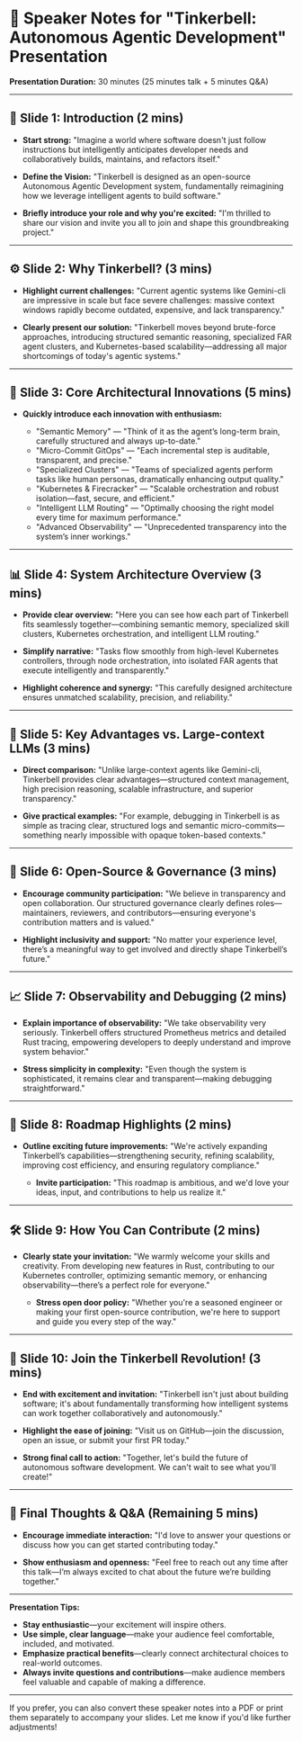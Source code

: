 # 🎤 **Speaker Notes for "Tinkerbell: Autonomous Agentic Development" Presentation**

**Presentation Duration:** 30 minutes (25 minutes talk + 5 minutes Q\&A)

---

## 🚀 Slide 1: **Introduction (2 mins)**

* **Start strong:**
  "Imagine a world where software doesn't just follow instructions but intelligently anticipates developer needs and collaboratively builds, maintains, and refactors itself."

* **Define the Vision:**
  "Tinkerbell is designed as an open-source Autonomous Agentic Development system, fundamentally reimagining how we leverage intelligent agents to build software."

* **Briefly introduce your role and why you're excited:**
  "I'm thrilled to share our vision and invite you all to join and shape this groundbreaking project."

---

## ⚙️ Slide 2: **Why Tinkerbell? (3 mins)**

* **Highlight current challenges:**
  "Current agentic systems like Gemini-cli are impressive in scale but face severe challenges: massive context windows rapidly become outdated, expensive, and lack transparency."

* **Clearly present our solution:**
  "Tinkerbell moves beyond brute-force approaches, introducing structured semantic reasoning, specialized FAR agent clusters, and Kubernetes-based scalability—addressing all major shortcomings of today's agentic systems."

---

## 🧩 Slide 3: **Core Architectural Innovations (5 mins)**

* **Quickly introduce each innovation with enthusiasm:**

  * "Semantic Memory" — "Think of it as the agent’s long-term brain, carefully structured and always up-to-date."
  * "Micro-Commit GitOps" — "Each incremental step is auditable, transparent, and precise."
  * "Specialized Clusters" — "Teams of specialized agents perform tasks like human personas, dramatically enhancing output quality."
  * "Kubernetes & Firecracker" — "Scalable orchestration and robust isolation—fast, secure, and efficient."
  * "Intelligent LLM Routing" — "Optimally choosing the right model every time for maximum performance."
  * "Advanced Observability" — "Unprecedented transparency into the system’s inner workings."

---

## 📊 Slide 4: **System Architecture Overview (3 mins)**

* **Provide clear overview:**
  "Here you can see how each part of Tinkerbell fits seamlessly together—combining semantic memory, specialized skill clusters, Kubernetes orchestration, and intelligent LLM routing."

* **Simplify narrative:**
  "Tasks flow smoothly from high-level Kubernetes controllers, through node orchestration, into isolated FAR agents that execute intelligently and transparently."

* **Highlight coherence and synergy:**
  "This carefully designed architecture ensures unmatched scalability, precision, and reliability."

---

## 🎯 Slide 5: **Key Advantages vs. Large-context LLMs (3 mins)**

* **Direct comparison:**
  "Unlike large-context agents like Gemini-cli, Tinkerbell provides clear advantages—structured context management, high precision reasoning, scalable infrastructure, and superior transparency."

* **Give practical examples:**
  "For example, debugging in Tinkerbell is as simple as tracing clear, structured logs and semantic micro-commits—something nearly impossible with opaque token-based contexts."

---

## 👥 Slide 6: **Open-Source & Governance (3 mins)**

* **Encourage community participation:**
  "We believe in transparency and open collaboration. Our structured governance clearly defines roles—maintainers, reviewers, and contributors—ensuring everyone's contribution matters and is valued."

* **Highlight inclusivity and support:**
  "No matter your experience level, there’s a meaningful way to get involved and directly shape Tinkerbell’s future."

---

## 📈 Slide 7: **Observability and Debugging (2 mins)**

* **Explain importance of observability:**
  "We take observability very seriously. Tinkerbell offers structured Prometheus metrics and detailed Rust tracing, empowering developers to deeply understand and improve system behavior."

* **Stress simplicity in complexity:**
  "Even though the system is sophisticated, it remains clear and transparent—making debugging straightforward."

---

## 🌱 Slide 8: **Roadmap Highlights (2 mins)**

* **Outline exciting future improvements:**
  "We're actively expanding Tinkerbell’s capabilities—strengthening security, refining scalability, improving cost efficiency, and ensuring regulatory compliance."

  * **Invite participation:**
    "This roadmap is ambitious, and we'd love your ideas, input, and contributions to help us realize it."

---

## 🛠️ Slide 9: **How You Can Contribute (2 mins)**

* **Clearly state your invitation:**
  "We warmly welcome your skills and creativity. From developing new features in Rust, contributing to our Kubernetes controller, optimizing semantic memory, or enhancing observability—there’s a perfect role for everyone."

  * **Stress open door policy:**
    "Whether you're a seasoned engineer or making your first open-source contribution, we're here to support and guide you every step of the way."

---

## 🚀 Slide 10: **Join the Tinkerbell Revolution! (3 mins)**

* **End with excitement and invitation:**
  "Tinkerbell isn't just about building software; it's about fundamentally transforming how intelligent systems can work together collaboratively and autonomously."

* **Highlight the ease of joining:**
  "Visit us on GitHub—join the discussion, open an issue, or submit your first PR today."

* **Strong final call to action:**
  "Together, let's build the future of autonomous software development. We can't wait to see what you'll create!"

---

## 🎯 Final Thoughts & Q\&A (Remaining 5 mins)

* **Encourage immediate interaction:**
  "I'd love to answer your questions or discuss how you can get started contributing today."

* **Show enthusiasm and openness:**
  "Feel free to reach out any time after this talk—I’m always excited to chat about the future we’re building together."

---

**Presentation Tips:**

* **Stay enthusiastic**—your excitement will inspire others.
* **Use simple, clear language**—make your audience feel comfortable, included, and motivated.
* **Emphasize practical benefits**—clearly connect architectural choices to real-world outcomes.
* **Always invite questions and contributions**—make audience members feel valuable and capable of making a difference.

---

If you prefer, you can also convert these speaker notes into a PDF or print them separately to accompany your slides. Let me know if you'd like further adjustments!
